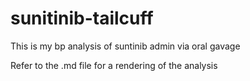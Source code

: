 # sunitinib-tailcuff
This is my bp analysis of suntinib admin via oral gavage

Refer to the .md file for a rendering of the analysis
